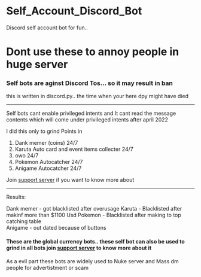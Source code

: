 # Self_Account_Discord_Bot

Discord self account bot for fun.. 

# Dont use these to annoy people in huge server
<h3>Self bots are aginst Discord Tos... so it may result in ban</h3>

this is written in discord.py.. the time when your here dpy might have died 

<hr>
Self bots cant enable privileged intents and It cant read the message contents which will come under privileged intents after april 2022

I did this only to grind Points in 
1. Dank memer (coins) 24/7
2. Karuta Auto card and event items collecter 24/7
3. owo 24/7
4. Pokemon Autocatcher 24/7
5. Anigame Autocatcher 24/7

Join <a href="https://discord.gg/cyKAjwcZdB">support server</a> if you want to know more about 

<hr>
Results:

Dank memer - got blacklisted after overusage
Karuta - Blacklisted after makinf more than $1100 Usd 
Pokemon - Blacklisted after making to top catching table  
Anigame - out dated because of buttons

<h4> These are the global currency bots.. these self bot can also be used to grind in all bots join <a href="https://discord.gg/cyKAjwcZdB">support server</a> to know more about it </h4>

As a evil part these bots are widely used to Nuke server and Mass dm people for advertistment or scam
